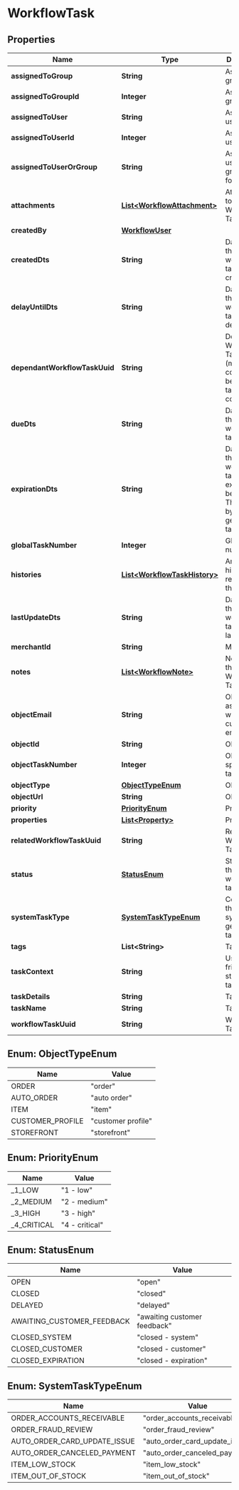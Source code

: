 

# WorkflowTask


## Properties

| Name | Type | Description | Notes |
|------------ | ------------- | ------------- | -------------|
|**assignedToGroup** | **String** | Assigned to group |  [optional] |
|**assignedToGroupId** | **Integer** | Assigned to group ID |  [optional] |
|**assignedToUser** | **String** | Assigned to user |  [optional] |
|**assignedToUserId** | **Integer** | Assigned to user ID |  [optional] |
|**assignedToUserOrGroup** | **String** | Assigned to user or group (used for sorting) |  [optional] |
|**attachments** | [**List&lt;WorkflowAttachment&gt;**](WorkflowAttachment.md) | Attachments to the Workflow Task |  [optional] |
|**createdBy** | [**WorkflowUser**](WorkflowUser.md) |  |  [optional] |
|**createdDts** | **String** | Date/time that the workflow task was created |  [optional] |
|**delayUntilDts** | **String** | Date/time that the workflow task should delay until |  [optional] |
|**dependantWorkflowTaskUuid** | **String** | Dependant Workflow Task UUID (must be completed before this task can be completed) |  [optional] |
|**dueDts** | **String** | Date/time that the workflow task is due |  [optional] |
|**expirationDts** | **String** | Date/time that the workflow task will expire and be closed.  This is set by system generated tasks. |  [optional] |
|**globalTaskNumber** | **Integer** | Global task number |  [optional] |
|**histories** | [**List&lt;WorkflowTaskHistory&gt;**](WorkflowTaskHistory.md) | Array of history records for the task |  [optional] |
|**lastUpdateDts** | **String** | Date/time that the workflow task was last updated |  [optional] |
|**merchantId** | **String** | Merchant ID |  [optional] |
|**notes** | [**List&lt;WorkflowNote&gt;**](WorkflowNote.md) | Notes on the Workflow Task |  [optional] |
|**objectEmail** | **String** | Object is associated with customer email |  [optional] |
|**objectId** | **String** | Object ID |  [optional] |
|**objectTaskNumber** | **Integer** | Object specific task number |  [optional] |
|**objectType** | [**ObjectTypeEnum**](#ObjectTypeEnum) | Object Type |  [optional] |
|**objectUrl** | **String** | Object URL |  [optional] |
|**priority** | [**PriorityEnum**](#PriorityEnum) | Priority |  [optional] |
|**properties** | [**List&lt;Property&gt;**](Property.md) | Properties |  [optional] |
|**relatedWorkflowTaskUuid** | **String** | Related Workflow Task UUID |  [optional] |
|**status** | [**StatusEnum**](#StatusEnum) | Status of the workflow task |  [optional] |
|**systemTaskType** | [**SystemTaskTypeEnum**](#SystemTaskTypeEnum) | Constant for the type of system generated task |  [optional] |
|**tags** | **List&lt;String&gt;** | Tags |  [optional] |
|**taskContext** | **String** | User friendly string of the task context |  [optional] |
|**taskDetails** | **String** | Task Details |  [optional] |
|**taskName** | **String** | Task Name |  [optional] |
|**workflowTaskUuid** | **String** | Workflow Task UUID |  [optional] |



## Enum: ObjectTypeEnum

| Name | Value |
|---- | -----|
| ORDER | &quot;order&quot; |
| AUTO_ORDER | &quot;auto order&quot; |
| ITEM | &quot;item&quot; |
| CUSTOMER_PROFILE | &quot;customer profile&quot; |
| STOREFRONT | &quot;storefront&quot; |



## Enum: PriorityEnum

| Name | Value |
|---- | -----|
| _1_LOW | &quot;1 - low&quot; |
| _2_MEDIUM | &quot;2 - medium&quot; |
| _3_HIGH | &quot;3 - high&quot; |
| _4_CRITICAL | &quot;4 - critical&quot; |



## Enum: StatusEnum

| Name | Value |
|---- | -----|
| OPEN | &quot;open&quot; |
| CLOSED | &quot;closed&quot; |
| DELAYED | &quot;delayed&quot; |
| AWAITING_CUSTOMER_FEEDBACK | &quot;awaiting customer feedback&quot; |
| CLOSED_SYSTEM | &quot;closed - system&quot; |
| CLOSED_CUSTOMER | &quot;closed - customer&quot; |
| CLOSED_EXPIRATION | &quot;closed - expiration&quot; |



## Enum: SystemTaskTypeEnum

| Name | Value |
|---- | -----|
| ORDER_ACCOUNTS_RECEIVABLE | &quot;order_accounts_receivable&quot; |
| ORDER_FRAUD_REVIEW | &quot;order_fraud_review&quot; |
| AUTO_ORDER_CARD_UPDATE_ISSUE | &quot;auto_order_card_update_issue&quot; |
| AUTO_ORDER_CANCELED_PAYMENT | &quot;auto_order_canceled_payment&quot; |
| ITEM_LOW_STOCK | &quot;item_low_stock&quot; |
| ITEM_OUT_OF_STOCK | &quot;item_out_of_stock&quot; |



